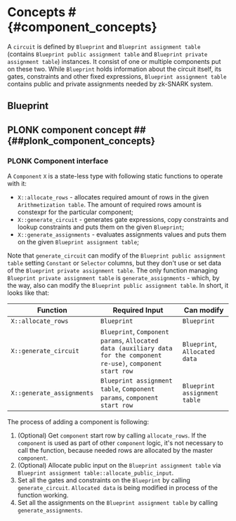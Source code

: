 # Concepts # {#component_concepts}

A ```circuit``` is defined by ```Blueprint``` and ```Blueprint assignment table``` (contains ```Blueprint public assignment table``` and ```Blueprint private assignment table```) instances.
It consist of one or multiple components put on these two.
While ```Blueprint``` holds information about the circuit itself, its gates, constraints and other fixed expressions, ```Blueprint assignment table``` contains public and private assignments needed by zk-SNARK system.

## Blueprint 

## PLONK component concept ## {##plonk_component_concepts}

### PLONK Component interface ###

A ```Component``` ```X``` is a state-less type with following static functions to operate with it:

* ```X::allocate_rows``` - allocates required amount of rows in the given ```Arithmetization table```. The amount of required rows amount is constexpr for the particular component;
* ```X::generate_circuit``` - generates gate expressions, copy constraints and lookup constraints and puts them on the given ```Blueprint```;
* ```X::generate_assignments``` - evaluates assignments values and puts them on the given ```Blueprint assignment table```;

Note that ```generate_circuit``` can modify of the ```Blueprint public assignment table``` setting ```Constant``` or ```Selector``` columns, but they don't use or set data of the ```Blueprint private assignment table```. The only function managing ```Blueprint private assignment table``` is ```generate_assignments``` - which, by the way, also can modify the ```Blueprint public assignment table```. In short, it looks like that:

|Function                   |Required Input                    |Can modify |
|-----------------------------|------------------------|-----------------------|
|```X::allocate_rows```       |```Blueprint```         |```Blueprint```|
|```X::generate_circuit```      |```Blueprint```, ```Component params```, ```Allocated data (auxiliary data for the component re-use)```, ```component start row```          |```Blueprint```, ```Allocated data```|
|```X::generate_assignments```  |```Blueprint assignment table```, ```Component params```, ```component start row```        |```Blueprint assignment table```|

The process of adding a component is following:

1. (Optional) Get ```component``` start row by calling ```allocate_rows```. If the ```component``` is used as part of other ```component``` logic, it's not necessary to call the function, because needed rows are allocated by the master ```component```.
2. (Optional) Allocate public input on the ```Blueprint assignment table``` via ```Blueprint assignment table::allocate_public_input```.
3. Set all the gates and constraints on the ```Blueprint``` by calling ```generate_circuit```. ```Allocated data``` is being modified in process of the function working.
4. Set all the assignments on the ```Blueprint assignment table``` by calling ```generate_assignments```.
